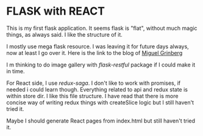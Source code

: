 # FLASK with REACT


This is my first flask application. It seems flask is "flat", without much magic things, as always said. I like the structure of it. 


I mostly use mega flask resource. I was leaving it for future days always, now at least I go over it. Here is the link to the blog of [Miguel Grinberg](https://blog.miguelgrinberg.com/post/the-flask-mega-tutorial-part-iv-database)


I m thinking to do image gallery with *flask-restful* package if I could make it in time. 


For React side, I use *redux-saga*. I don't like to work with promises, if needed i could learn though. Everything related to api and redux state is within store dir. I like this file structure. I have read that there is more concise way of writing redux things with createSlice logic but I still haven't tried it.


Maybe I should generate React pages from index.html but still haven't tried it.
